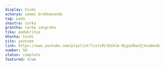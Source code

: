 ```yaml
---
display: hindi
acharya: swami brahmananda
tag: pada
shastra: tarka
grantha: tarka sangraha
tika: padakritya
bhasha: hindi
site: youtube
link: https://www.youtube.com/playlist?list=PLtDshib-Njga2BasXjVva8mvDcO7Zwni8
number: 50
status: complete
featured: true
---
```

